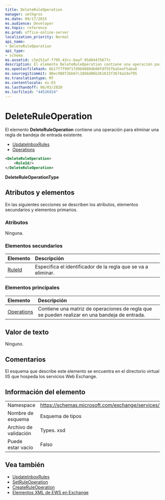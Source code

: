 ```yaml
---
title: DeleteRuleOperation
manager: sethgros
ms.date: 09/17/2015
ms.audience: Developer
ms.topic: reference
ms.prod: office-online-server
localization_priority: Normal
api_name:
- DeleteRuleOperation
api_type:
- schema
ms.assetid: c5e251af-f795-43cc-baaf-95d84475677c
description: El elemento DeleteRuleOperation contiene una operación para eliminar una regla de bandeja de entrada existente.
ms.openlocfilehash: 6b17f7f99f1fd9b9889db00fdf55fba5eef5aba8
ms.sourcegitcommit: 88ec988f2bb67c1866d06b361615f3674a24e795
ms.translationtype: MT
ms.contentlocale: es-ES
ms.lasthandoff: 06/03/2020
ms.locfileid: "44526924"
---
```

# <a name="deleteruleoperation"></a>DeleteRuleOperation

El elemento **DeleteRuleOperation** contiene una operación para eliminar una regla de bandeja de entrada existente. 
  
- [UpdateInboxRules](updateinboxrules.md)
- [Operations](operations.md)
  
```XML
<DeleteRuleOperation>
    <RuleId/>
</DeleteRuleOperation>
```

 **DeleteRuleOperationType**
## <a name="attributes-and-elements"></a>Atributos y elementos

En las siguientes secciones se describen los atributos, elementos secundarios y elementos primarios.
  
### <a name="attributes"></a>Atributos

Ninguna.
  
### <a name="child-elements"></a>Elementos secundarios

|**Elemento**|**Descripción**|
|:-----|:-----|
|[RuleId](ruleid.md) <br/> |Especifica el identificador de la regla que se va a eliminar.  <br/> |
   
### <a name="parent-elements"></a>Elementos principales

|**Elemento**|**Descripción**|
|:-----|:-----|
|[Operations](operations.md) <br/> |Contiene una matriz de operaciones de regla que se pueden realizar en una bandeja de entrada.  <br/> |
   
## <a name="text-value"></a>Valor de texto

Ninguno.
  
## <a name="remarks"></a>Comentarios

El esquema que describe este elemento se encuentra en el directorio virtual IIS que hospeda los servicios Web Exchange.
  
## <a name="element-information"></a>Información del elemento

|||
|:-----|:-----|
|Namespace  <br/> |https://schemas.microsoft.com/exchange/services/2006/types  <br/> |
|Nombre de esquema  <br/> |Esquema de tipos  <br/> |
|Archivo de validación  <br/> |Types. xsd  <br/> |
|Puede estar vacío  <br/> |Falso  <br/> |
   
## <a name="see-also"></a>Vea también

- [UpdateInboxRules](updateinboxrules.md) 
- [SetRuleOperation](setruleoperation.md) 
- [CreateRuleOperation](createruleoperation.md)
- [Elementos XML de EWS en Exchange](ews-xml-elements-in-exchange.md)

